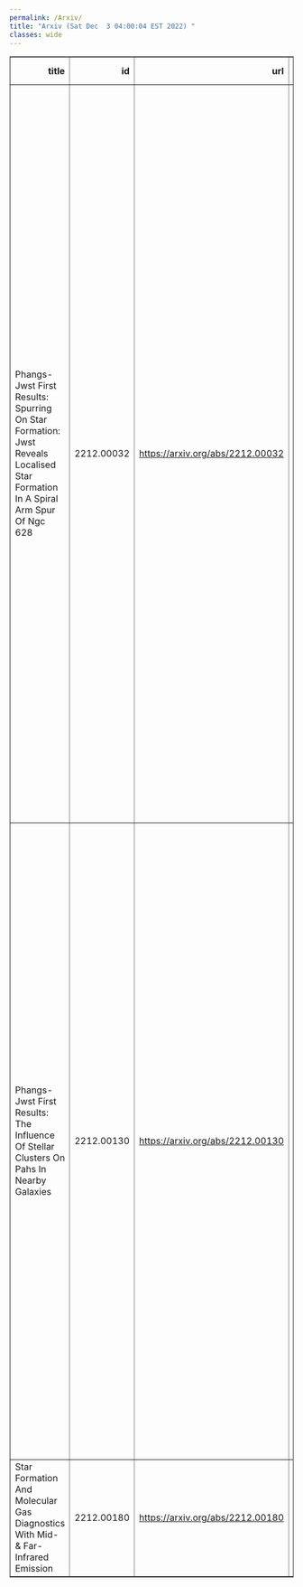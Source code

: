 ```yaml
---
permalink: /Arxiv/
title: "Arxiv (Sat Dec  3 04:00:04 EST 2022) "
classes: wide
---
```

<table border="1" class="dataframe">
  <thead>
    <tr style="text-align: right;">
      <th>title</th>
      <th>id</th>
      <th>url</th>
      <th>authors</th>
      <th>Local Authors</th>
    </tr>
  </thead>
  <tbody>
    <tr>
      <td>Phangs-Jwst First Results: Spurring On Star Formation: Jwst Reveals   Localised Star Formation In A Spiral Arm Spur Of Ngc 628</td>
      <td>2212.00032</td>
      <td><a href="https://arxiv.org/abs/2212.00032" target="_blank">https://arxiv.org/abs/2212.00032</a></td>
      <td>Thomas G. Williams, Jiayi Sun, Ashley T. Barnes, Eva Schinnerer, Jonathan D. Henshaw, Sharon E. Meidt, Miguel Querejeta, Elizabeth J. Watkins, Frank Bigiel, Guillermo A. Blanc, Médéric Boquien, Yixian Cao, Mélanie Chevance, Oleg V. Egorov, Eric Emsellem, Simon C. O. Glover, Kathryn Grasha, Hamid Hassani, Sarah Jeffreson, María J. Jiménez-Donaire, Jaeyeon Kim, Ralf S. Klessen, Kathryn Kreckel, J. M. Diederik Kruijssen, Kirsten L. Larson, Adam K. Leroy, Daizhong Liu, Ismael Pessa, Jérôme Pety, Francesca Pinna, Erik Rosolowsky, Karin M. Sandstrom, Rowan Smith, Sophia Stuber, David A. Thilker, Bradley C. Whitmore</td>
      <td>Adam Leroy</td>
    </tr>
    <tr>
      <td>Phangs-Jwst First Results: The Influence Of Stellar Clusters On Pahs In   Nearby Galaxies</td>
      <td>2212.00130</td>
      <td><a href="https://arxiv.org/abs/2212.00130" target="_blank">https://arxiv.org/abs/2212.00130</a></td>
      <td>Daniel A. Dale, Médéric Boquien, Ashley T. Barnes, Francesco Belfiore, F. Bigiel, Yixian Cao, Rupali Chandar, Jérémy Chastenet, Mélanie Chevance, Sinan Deger, Oleg V. Egorov, Kathryn Grasha, Brent Groves, Hamid Hassani, Kiana F. Henny, Ralf S. Klessen, Kathryn Kreckel, J. M. Diederik Kruijssen, Kirsten L. Larson, Janice C. Lee, Adam K. Leroy, Daizhong Liu, Eric J. Murphy, Erik Rosolowsky, Karin Sandstrom, Eva Schinnerer, Jessica Sutter, David A. Thilker, Elizabeth J. Watkins, Bradley C. Whitmore, Thomas G. Williams</td>
      <td>Adam Leroy</td>
    </tr>
    <tr>
      <td>Star Formation And Molecular Gas Diagnostics With Mid- &amp; Far-Infrared   Emission</td>
      <td>2212.00180</td>
      <td><a href="https://arxiv.org/abs/2212.00180" target="_blank">https://arxiv.org/abs/2212.00180</a></td>
      <td>C. M. Whitcomb, K. Sandstrom, A. Leroy, J. -D. T. Smith</td>
      <td>Adam Leroy</td>
    </tr>
  </tbody>
</table>